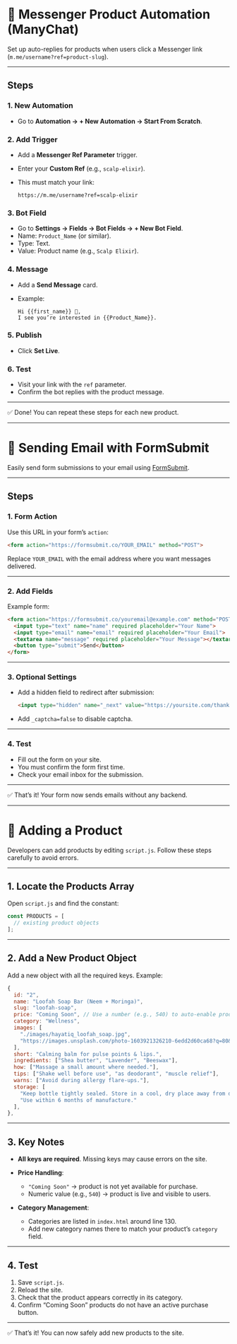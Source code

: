 # 🚀 Messenger Product Automation (ManyChat)

Set up auto-replies for products when users click a Messenger link (`m.me/username?ref=product-slug`).

---

## Steps

### 1. New Automation

* Go to **Automation → + New Automation → Start From Scratch**.

### 2. Add Trigger

* Add a **Messenger Ref Parameter** trigger.
* Enter your **Custom Ref** (e.g., `scalp-elixir`).
* This must match your link:

  ```
  https://m.me/username?ref=scalp-elixir
  ```

### 3. Bot Field

* Go to **Settings → Fields → Bot Fields → + New Bot Field**.
* Name: `Product_Name` (or similar).
* Type: Text.
* Value: Product name (e.g., `Scalp Elixir`).

### 4. Message

* Add a **Send Message** card.
* Example:

  ```
  Hi {{first_name}} 👋,  
  I see you’re interested in {{Product_Name}}.
  ```

### 5. Publish

* Click **Set Live**.

### 6. Test

* Visit your link with the `ref` parameter.
* Confirm the bot replies with the product message.

---

✅ Done! You can repeat these steps for each new product.

---

# 📧 Sending Email with FormSubmit

Easily send form submissions to your email using [FormSubmit](https://formsubmit.co/).

---

## Steps

### 1. Form Action

Use this URL in your form’s `action`:

```html
<form action="https://formsubmit.co/YOUR_EMAIL" method="POST">
```

Replace `YOUR_EMAIL` with the email address where you want messages delivered.

---

### 2. Add Fields

Example form:

```html
<form action="https://formsubmit.co/youremail@example.com" method="POST">
  <input type="text" name="name" required placeholder="Your Name">
  <input type="email" name="email" required placeholder="Your Email">
  <textarea name="message" required placeholder="Your Message"></textarea>
  <button type="submit">Send</button>
</form>
```

---

### 3. Optional Settings

* Add a hidden field to redirect after submission:

  ```html
  <input type="hidden" name="_next" value="https://yoursite.com/thank-you">
  ```
* Add `_captcha=false` to disable captcha.

---

### 4. Test

* Fill out the form on your site.
* You must confirm the form first time.
* Check your email inbox for the submission.

---

✅ That’s it! Your form now sends emails without any backend.

---

# 🛒 Adding a Product

Developers can add products by editing `script.js`. Follow these steps carefully to avoid errors.

---

## 1. Locate the Products Array

Open `script.js` and find the constant:

```js
const PRODUCTS = [
  // existing product objects
];
```

---

## 2. Add a New Product Object

Add a new object with all the required keys. Example:

```js
{
  id: "2",
  name: "Loofah Soap Bar (Neem + Moringa)",
  slug: "loofah-soap",
  price: "Coming Soon", // Use a number (e.g., 540) to auto-enable product
  category: "Wellness",
  images: [
    "./images/hayatiq_loofah_soap.jpg",
    "https://images.unsplash.com/photo-1603921326210-6edd2d60ca68?q=80&w=1200&auto=format&fit=crop",
  ],
  short: "Calming balm for pulse points & lips.",
  ingredients: ["Shea butter", "Lavender", "Beeswax"],
  how: ["Massage a small amount where needed."],
  tips: ["Shake well before use", "as deodorant", "muscle relief"],
  warns: ["Avoid during allergy flare‑ups."],
  storage: [
    "Keep bottle tightly sealed. Store in a cool, dry place away from direct sunlight, heat, or children’s reach.",
    "Use within 6 months of manufacture."
  ],
},
```

---

## 3. Key Notes

* **All keys are required**. Missing keys may cause errors on the site.
* **Price Handling**:

  * `"Coming Soon"` → product is not yet available for purchase.
  * Numeric value (e.g., `540`) → product is live and visible to users.
* **Category Management**:

  * Categories are listed in `index.html` around line 130.
  * Add new category names there to match your product’s `category` field.

---

## 4. Test

1. Save `script.js`.
2. Reload the site.
3. Check that the product appears correctly in its category.
4. Confirm “Coming Soon” products do not have an active purchase button.

---

✅ That’s it! You can now safely add new products to the site.

